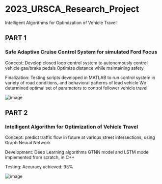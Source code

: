 # 2023_URSCA_Research_Project
Intelligent Algorithms for Optimization of Vehicle Travel

## PART 1
### Safe Adaptive Cruise Control System for simulated Ford Focus

Concept: Develop closed loop control system to autonomously control vehicle gas/brake pedals
          Optimize distance while maintaining safety

Finalization: Testing scripts developed in MATLAB to run control system in variety of road conditions, and behavioral patterns of lead vehicle
              We determined optimal set of parameters to control follower vehicle travel
              
![image](https://github.com/Ayushsaha103/2023_URSCA_Research_Project/assets/71895904/ba8a1ac7-b010-45fa-9db8-126dd735334d)



## PART 2
### Intelligent Algorithm for Optimization of Vehicle Travel

Concept: predict traffic flow in future at various street intersections, using Graph Neural Network

Development: Deep Learning algorithms GTNN model and LSTM model implemented from scratch, in C++

Testing: Accuracy achieved: 95%

![image](https://github.com/Ayushsaha103/2023_URSCA_Research_Project/assets/71895904/28d81b0d-28db-4577-9522-abf0c9bc6109)
